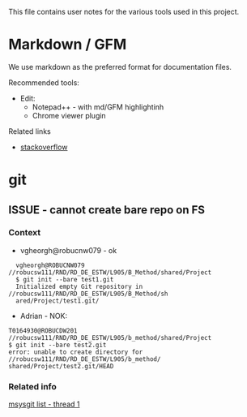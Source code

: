 

This file contains user notes for the various tools used in this project.

# Markdown / GFM
We use markdown as the preferred format for documentation files.

Recommended tools:
- Edit:
	- Notepad++ - with md/GFM highlightinh
	- Chrome viewer plugin
	
Related links
- [stackoverflow ](http://stackoverflow.com/questions/9843609/view-markdown-files-offline)

# git 

## ISSUE - cannot create bare repo on FS

### Context

* vgheorgh@robucnw079 - ok
```
  vgheorgh@ROBUCNW079 //robucsw111/RND/RD_DE_ESTW/L905/B_Method/shared/Project
  $ git init --bare test1.git
  Initialized empty Git repository in //robucsw111/RND/RD_DE_ESTW/L905/B_Method/sh
  ared/Project/test1.git/
```
* Adrian - NOK:
```
T0164930@ROBUCDW201 //robucsw111/RND/RD_DE_ESTW/L905/b_method/shared/Project
$ git init --bare test2.git
error: unable to create directory for //robucsw111/RND/RD_DE_ESTW/L905/b_method/
shared/Project/test2.git/HEAD
```

### Related info
[msysgit list - thread 1](https://groups.google.com/forum/#!topic/msysgit/kAYExfllAh4)
